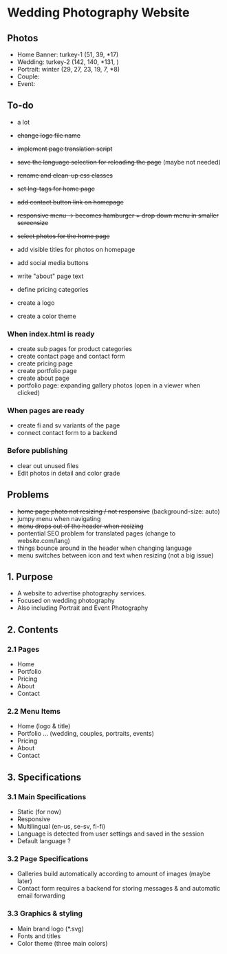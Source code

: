 # Wedding Photography Website

## Photos
- Home Banner: turkey-1 (51, 39, *17)
- Wedding: turkey-2 (142, 140, *131, )
- Portrait: winter (29, 27, 23, 19, 7, *8)
- Couple:
- Event: 

## To-do
- a lot
- ~~change logo file name~~
- ~~implement page translation script~~
- ~~save the language selection for reloading the page~~ (maybe not needed)
- ~~rename and clean-up css classes~~
- ~~set lng-tags for home page~~
- ~~add contact button link on homepage~~
- ~~responsive menu -> becomes hamburger + drop down menu in smaller screensize~~
- ~~select photos for the home page~~

- add visible titles for photos on homepage
- add social media buttons
- write "about" page text
- define pricing categories
- create a logo
- create a color theme

### When index.html is ready
- create sub pages for product categories
- create contact page and contact form
- create pricing page
- create portfolio page
- create about page
- portfolio page: expanding gallery photos (open in a viewer when clicked)

### When pages are ready
- create fi and sv variants of the page
- connect contact form to a backend

### Before publishing
- clear out unused files
- Edit photos in detail and color grade

## Problems
- ~~home page photo not resizing / not responsive~~ (background-size: auto)
- jumpy menu when navigating
- ~~menu drops out of the header when resizing~~
- pontential SEO problem for translated pages (change to website.com/lang)
- things bounce around in the header when changing language
- menu switches between icon and text when resizing (not a big issue)

## 1. Purpose
- A website to advertise photography services.
- Focused on wedding photography
- Also including Portrait and Event Photography

## 2. Contents
### 2.1 Pages
- Home
- Portfolio
- Pricing
- About
- Contact

### 2.2 Menu Items
- Home (logo & title)
- Portfolio ... (wedding, couples, portraits, events)
- Pricing
- About
- Contact

## 3. Specifications
### 3.1 Main Specifications
- Static (for now)
- Responsive
- Multilingual (en-us, se-sv, fi-fi)
- Language is detected from user settings and saved in the session
- Default language ?

### 3.2 Page Specifications
- Galleries build automatically according to amount of images (maybe later)
- Contact form requires a backend for storing messages & and automatic email forwarding
    
### 3.3 Graphics & styling
- Main brand logo (*.svg)
- Fonts and titles
- Color theme (three main colors)
